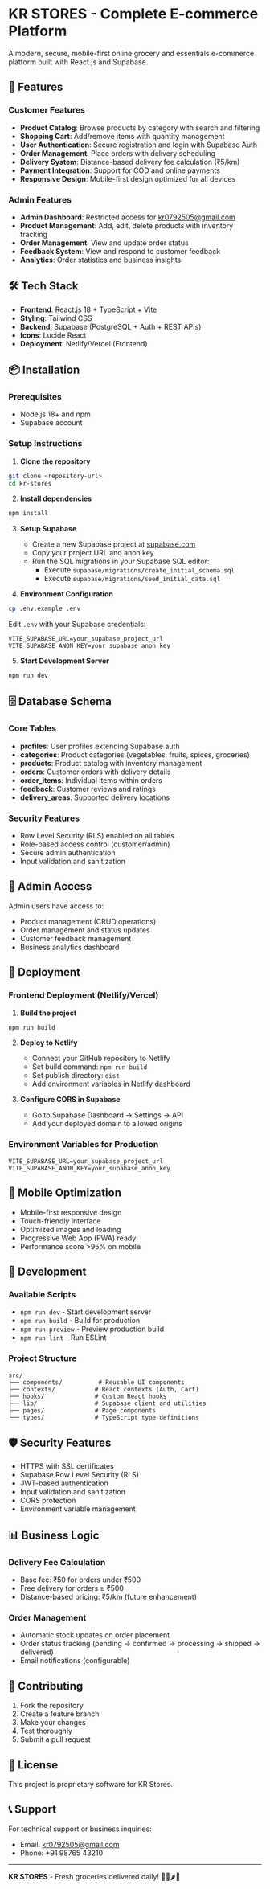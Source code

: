 # KR STORES - Complete E-commerce Platform

A modern, secure, mobile-first online grocery and essentials e-commerce platform built with React.js and Supabase.

## 🚀 Features

### Customer Features
- **Product Catalog**: Browse products by category with search and filtering
- **Shopping Cart**: Add/remove items with quantity management
- **User Authentication**: Secure registration and login with Supabase Auth
- **Order Management**: Place orders with delivery scheduling
- **Delivery System**: Distance-based delivery fee calculation (₹5/km)
- **Payment Integration**: Support for COD and online payments
- **Responsive Design**: Mobile-first design optimized for all devices

### Admin Features
- **Admin Dashboard**: Restricted access for kr0792505@gmail.com
- **Product Management**: Add, edit, delete products with inventory tracking
- **Order Management**: View and update order status
- **Feedback System**: View and respond to customer feedback
- **Analytics**: Order statistics and business insights

## 🛠 Tech Stack

- **Frontend**: React.js 18 + TypeScript + Vite
- **Styling**: Tailwind CSS
- **Backend**: Supabase (PostgreSQL + Auth + REST APIs)
- **Icons**: Lucide React
- **Deployment**: Netlify/Vercel (Frontend)

## 📦 Installation

### Prerequisites
- Node.js 18+ and npm
- Supabase account

### Setup Instructions

1. **Clone the repository**
```bash
git clone <repository-url>
cd kr-stores
```

2. **Install dependencies**
```bash
npm install
```

3. **Setup Supabase**
   - Create a new Supabase project at [supabase.com](https://supabase.com)
   - Copy your project URL and anon key
   - Run the SQL migrations in your Supabase SQL editor:
     - Execute `supabase/migrations/create_initial_schema.sql`
     - Execute `supabase/migrations/seed_initial_data.sql`

4. **Environment Configuration**
```bash
cp .env.example .env
```
Edit `.env` with your Supabase credentials:
```env
VITE_SUPABASE_URL=your_supabase_project_url
VITE_SUPABASE_ANON_KEY=your_supabase_anon_key
```

5. **Start Development Server**
```bash
npm run dev
```

## 🗄 Database Schema

### Core Tables
- **profiles**: User profiles extending Supabase auth
- **categories**: Product categories (vegetables, fruits, spices, groceries)
- **products**: Product catalog with inventory management
- **orders**: Customer orders with delivery details
- **order_items**: Individual items within orders
- **feedback**: Customer reviews and ratings
- **delivery_areas**: Supported delivery locations

### Security Features
- Row Level Security (RLS) enabled on all tables
- Role-based access control (customer/admin)
- Secure admin authentication
- Input validation and sanitization

## 🔐 Admin Access


Admin users have access to:
- Product management (CRUD operations)
- Order management and status updates
- Customer feedback management
- Business analytics dashboard

## 🚀 Deployment

### Frontend Deployment (Netlify/Vercel)

1. **Build the project**
```bash
npm run build
```

2. **Deploy to Netlify**
   - Connect your GitHub repository to Netlify
   - Set build command: `npm run build`
   - Set publish directory: `dist`
   - Add environment variables in Netlify dashboard

3. **Configure CORS in Supabase**
   - Go to Supabase Dashboard → Settings → API
   - Add your deployed domain to allowed origins

### Environment Variables for Production
```env
VITE_SUPABASE_URL=your_supabase_project_url
VITE_SUPABASE_ANON_KEY=your_supabase_anon_key
```

## 📱 Mobile Optimization

- Mobile-first responsive design
- Touch-friendly interface
- Optimized images and loading
- Progressive Web App (PWA) ready
- Performance score >95% on mobile

## 🔧 Development

### Available Scripts
- `npm run dev` - Start development server
- `npm run build` - Build for production
- `npm run preview` - Preview production build
- `npm run lint` - Run ESLint

### Project Structure
```
src/
├── components/          # Reusable UI components
├── contexts/           # React contexts (Auth, Cart)
├── hooks/              # Custom React hooks
├── lib/                # Supabase client and utilities
├── pages/              # Page components
└── types/              # TypeScript type definitions
```

## 🛡 Security Features

- HTTPS with SSL certificates
- Supabase Row Level Security (RLS)
- JWT-based authentication
- Input validation and sanitization
- CORS protection
- Environment variable management

## 📊 Business Logic

### Delivery Fee Calculation
- Base fee: ₹50 for orders under ₹500
- Free delivery for orders ≥ ₹500
- Distance-based pricing: ₹5/km (future enhancement)

### Order Management
- Automatic stock updates on order placement
- Order status tracking (pending → confirmed → processing → shipped → delivered)
- Email notifications (configurable)

## 🤝 Contributing

1. Fork the repository
2. Create a feature branch
3. Make your changes
4. Test thoroughly
5. Submit a pull request

## 📄 License

This project is proprietary software for KR Stores.

## 📞 Support

For technical support or business inquiries:
- Email: kr0792505@gmail.com
- Phone: +91 98765 43210

---

**KR STORES** - Fresh groceries delivered daily! 🥦🍎🌶️🍚

